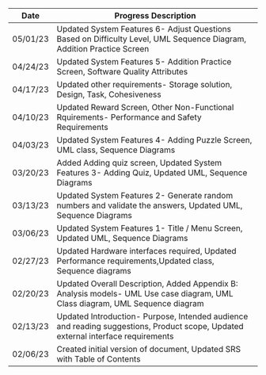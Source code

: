  |      Date       |  Progress Description  |
 |  --------------   | ----------------|
 |   05/01/23  |	Updated System Features 6- Adjust Questions Based on Difficulty Level, UML Sequence Diagram, Addition Practice Screen |
 |   04/24/23	 | Updated System Features 5- Addition Practice Screen, Software Quality Attributes |
 |   04/17/23	 | Updated other requirements- Storage solution, Design, Task, Cohesiveness |
 |   04/10/23	 | Updated Reward Screen, Other Non-Functional Rquirements- Performance and Safety Requirements |
 |   04/03/23	 | Updated System Features 4- Adding Puzzle Screen, UML class, Sequence Diagrams |
 |   03/20/23  | Added Adding quiz screen, Updated System Features 3- Adding Quiz, Updated UML, Sequence Diagrams |
 |   03/13/23 	| Updated System Features 2- Generate random numbers and validate the answers, Updated UML, Sequence Diagrams |
 |   03/06/23  | Updated System Features 1- Title / Menu Screen, Updated UML, Sequence Diagrams |
 |   02/27/23  | Updated Hardware interfaces required, Updated Performance requirements,Updated class, Sequence diagrams |
 |   02/20/23	 | Updated Overall Description, Added Appendix B: Analysis models- UML Use case diagram, UML Class diagram, UML Sequence diagram |
 |   02/13/23 	| Updated Introduction- Purpose, Intended audience and reading suggestions, Product scope, Updated external interface requirements |
 |   02/06/23 	| Created initial version of document, Updated SRS with Table of Contents |


